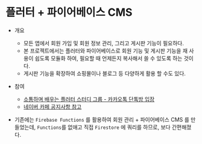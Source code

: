 # 플러터 + 파이어베이스 CMS

* 개요
  * 모든 앱에서 회원 가입 및 회원 정보 관리, 그리고 게시판 기능이 필요하다.
  * 본 프로젝트에서는 플러터와 파이어베이스로 회원 기능 및 게시판 기능을 재 사용이 쉽도록 모듈화 하여, 필요할 때 언제든지 복사해서 쓸 수 있도록 하는 것이다.
  * 게시판 기능을 확장하여 쇼핑몰이나 블로그 등 다양하게 활용 할 수도 있다.

* 참여
  * [소통하며 배우는 플러터 스터디 그룹 - 카카오톡 단톡방 입장](https://open.kakao.com/o/g20m41Mb)
  * [네이버 카페 공지사항 참고](https://cafe.naver.com/ionic2/1869)


* 기존에는 `Firebase Functions` 를 활용하여 회원 관리 + 파이어베이스 CMS 를 만들었는데, `Functions`를 없애고 직접 `Firestore` 에 쿼리를 하므로, 보다 간편해졌다.

